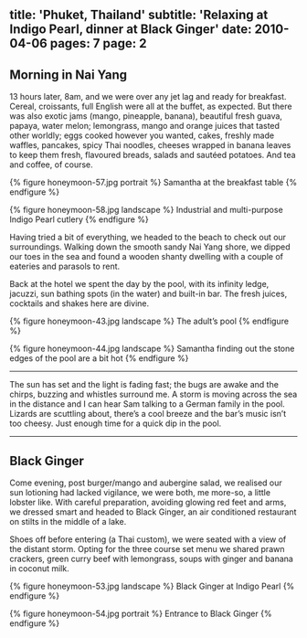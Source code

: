 title: 'Phuket, Thailand'
subtitle: 'Relaxing at Indigo Pearl, dinner at Black Ginger'
date: 2010-04-06
pages: 7
page: 2
---

## Morning in Nai Yang

13 hours later, 8am, and we were over any jet lag and ready for breakfast. Cereal, croissants, full English were all at the buffet, as expected. But there was also exotic jams (mango, pineapple, banana), beautiful fresh guava, papaya, water melon; lemongrass, mango and orange juices that tasted other worldly; eggs cooked however you wanted, cakes, freshly made waffles, pancakes, spicy Thai noodles, cheeses wrapped in banana leaves to keep them fresh, flavoured breads, salads and sautéed potatoes. And tea and coffee, of course.

{% figure honeymoon-57.jpg portrait %}
Samantha at the breakfast table
{% endfigure %}

{% figure honeymoon-58.jpg landscape %}
Industrial and multi-purpose Indigo Pearl cutlery
{% endfigure %}

Having tried a bit of everything, we headed to the beach to check out our surroundings. Walking down the smooth sandy Nai Yang shore, we dipped our toes in the sea and found a wooden shanty dwelling with a couple of eateries and parasols to rent.

Back at the hotel we spent the day by the pool, with its infinity ledge, jacuzzi, sun bathing spots (in the water) and built-in bar. The fresh juices, cocktails and shakes here are divine.

{% figure honeymoon-43.jpg landscape %}
The adult’s pool
{% endfigure %}

{% figure honeymoon-44.jpg landscape %}
Samantha finding out the stone edges of the pool are a bit hot
{% endfigure %}

***

The sun has set and the light is fading fast; the bugs are awake and the chirps, buzzing and whistles surround me. A storm is moving across the sea in the distance and I can hear Sam talking to a German family in the pool. Lizards are scuttling about, there’s a cool breeze and the bar’s music isn’t too cheesy. Just enough time for a quick dip in the pool.

***

## Black Ginger

Come evening, post burger/mango and aubergine salad, we realised our sun lotioning had lacked vigilance, we were both, me more-so, a little lobster like. With careful preparation, avoiding glowing red feet and arms, we dressed smart and headed to Black Ginger, an air conditioned restaurant on stilts in the middle of a lake.

Shoes off before entering (a Thai custom), we were seated with a view of the distant storm. Opting for the three course set menu we shared prawn crackers, green curry beef with lemongrass, soups with ginger and banana in coconut milk.

{% figure honeymoon-53.jpg landscape %}
Black Ginger at Indigo Pearl
{% endfigure %}

{% figure honeymoon-54.jpg portrait %}
Entrance to Black Ginger
{% endfigure %}
